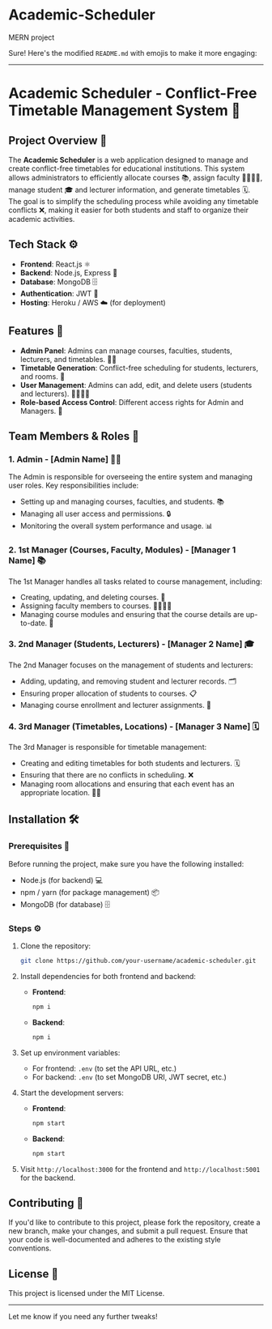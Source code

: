 # Academic-Scheduler
MERN project

Sure! Here's the modified `README.md` with emojis to make it more engaging:

---

# Academic Scheduler - Conflict-Free Timetable Management System 📅

## Project Overview 🌟

The **Academic Scheduler** is a web application designed to manage and create conflict-free timetables for educational institutions. This system allows administrators to efficiently allocate courses 📚, assign faculty 👩‍🏫👨‍🏫, manage student 🎓 and lecturer information, and generate timetables 🗓️. The goal is to simplify the scheduling process while avoiding any timetable conflicts ❌, making it easier for both students and staff to organize their academic activities.

## Tech Stack ⚙️

- **Frontend**: React.js ⚛️
- **Backend**: Node.js, Express 🚀
- **Database**: MongoDB 🗄️
- **Authentication**: JWT 🔐
- **Hosting**: Heroku / AWS ☁️ (for deployment)

## Features 🚀

- **Admin Panel**: Admins can manage courses, faculties, students, lecturers, and timetables. 🧑‍💼
- **Timetable Generation**: Conflict-free scheduling for students, lecturers, and rooms. 🏫
- **User Management**: Admins can add, edit, and delete users (students and lecturers). 👨‍💻👩‍💻
- **Role-based Access Control**: Different access rights for Admin and Managers. 🔑

## Team Members & Roles 👥

### 1. **Admin - [Admin Name] 🧑‍💼**
The Admin is responsible for overseeing the entire system and managing user roles. Key responsibilities include:
- Setting up and managing courses, faculties, and students. 📚
- Managing all user access and permissions. 🔒
- Monitoring the overall system performance and usage. 📊

### 2. **1st Manager (Courses, Faculty, Modules) - [Manager 1 Name] 📚**
The 1st Manager handles all tasks related to course management, including:
- Creating, updating, and deleting courses. 📝
- Assigning faculty members to courses. 👨‍🏫👩‍🏫
- Managing course modules and ensuring that the course details are up-to-date. 📑

### 3. **2nd Manager (Students, Lecturers) - [Manager 2 Name] 🎓**
The 2nd Manager focuses on the management of students and lecturers:
- Adding, updating, and removing student and lecturer records. 🗂️
- Ensuring proper allocation of students to courses. 📋
- Managing course enrollment and lecturer assignments. 📝

### 4. **3rd Manager (Timetables, Locations) - [Manager 3 Name] 🗓️**
The 3rd Manager is responsible for timetable management:
- Creating and editing timetables for both students and lecturers. 🗓️
- Ensuring that there are no conflicts in scheduling. ❌
- Managing room allocations and ensuring that each event has an appropriate location. 🏫📍

## Installation 🛠️

### Prerequisites 📝

Before running the project, make sure you have the following installed:

- Node.js (for backend) 💻
- npm / yarn (for package management) 📦
- MongoDB (for database) 🗄️

### Steps ⚙️

1. Clone the repository:
   ```bash
   git clone https://github.com/your-username/academic-scheduler.git
   ```

2. Install dependencies for both frontend and backend:
   - **Frontend**:
     ```bash
     npm i
     ```
   - **Backend**:
     ```bash
     npm i
     ```

3. Set up environment variables:
   - For frontend: `.env` (to set the API URL, etc.)
   - For backend: `.env` (to set MongoDB URI, JWT secret, etc.)

4. Start the development servers:
   - **Frontend**:
     ```bash
     npm start
     ```
   - **Backend**:
     ```bash
     npm start
     ```

5. Visit `http://localhost:3000` for the frontend and `http://localhost:5001` for the backend.

## Contributing 🤝

If you'd like to contribute to this project, please fork the repository, create a new branch, make your changes, and submit a pull request. Ensure that your code is well-documented and adheres to the existing style conventions.

## License 📜

This project is licensed under the MIT License.

---

Let me know if you need any further tweaks!